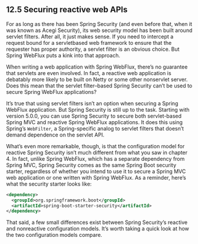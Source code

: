 ## 12.5 Securing reactive web APIs

For as long as there has been Spring Security (and even before that, when it was known as Acegi Security), its web security model has been built around servlet filters. After all, it just makes sense. If you need to intercept a request bound for a servletbased web framework to ensure that the requester has proper authority, a servlet filter is an obvious choice. But Spring WebFlux puts a kink into that approach.

When writing a web application with Spring WebFlux, there’s no guarantee that servlets are even involved. In fact, a reactive web application is debatably more likely to be built on Netty or some other nonservlet server. Does this mean that the servlet filter–based Spring Security can’t be used to secure Spring WebFlux applications?

It’s true that using servlet filters isn’t an option when securing a Spring WebFlux application. But Spring Security is still up to the task. Starting with version 5.0.0, you can use Spring Security to secure both servlet-based Spring MVC and reactive Spring WebFlux applications. It does this using Spring’s `WebFilter`, a Spring-specific analog to servlet filters that doesn’t demand dependence on the servlet API.

What’s even more remarkable, though, is that the configuration model for reactive Spring Security isn’t much different from what you saw in chapter 4. In fact, unlike Spring WebFlux, which has a separate dependency from Spring MVC, Spring Security comes as the same Spring Boot security starter, regardless of whether you intend to use it to secure a Spring MVC web application or one written with Spring WebFlux. As a reminder, here’s what the security starter looks like:

```xml
<dependency>
  <groupId>org.springframework.boot</groupId>
  <artifactId>spring-boot-starter-security</artifactId>
</dependency>
```

That said, a few small differences exist between Spring Security’s reactive and nonreactive configuration models. It’s worth taking a quick look at how the two configuration models compare.


